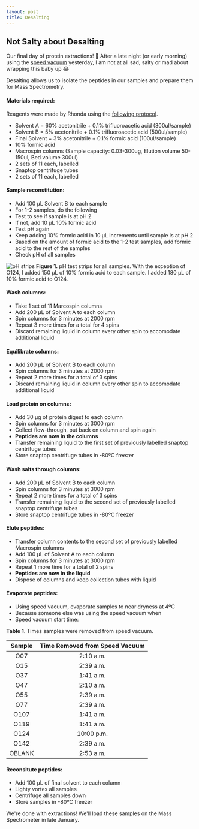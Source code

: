 ```yaml
---
layout: post
title: Desalting
---
```


## Not Salty about Desalting

Our final day of protein extractions! :tada: After a late night (or early morning) using the [speed vacuum](https://yaaminiv.github.io/Speed-Vacuum/) yesterday, I am not at all sad, salty or mad about wrapping this baby up :joy:

Desalting allows us to isolate the peptides in our samples and prepare them for Mass Spectrometry. 

#### **Materials required**:
Reagents were made by Rhonda using the [following protocol](https://github.com/sr320/LabDocs/blob/master/protocols/ProteinprepforMSMS.md).

- Solvent A = 60% acetonitrile + 0.1% trifluoroacetic acid (300ul/sample)
- Solvent B = 5% acetonitrile + 0.1% trifluoroacetic acid (500ul/sample)
- Final Solvent = 3% acetonitrile + 0.1% formic acid (100ul/sample)
- 10% formic acid
- Macrospin columns (Sample capacity: 0.03-300ug, Elution volume 50-150ul, Bed volume 300ul)
 - 2 sets of 11 each, labelled
- Snaptop centrifuge tubes
 - 2 sets of 11 each, labelled
 
#### **Sample reconstitution**:
- Add 100 µL Solvent B to each sample
- For 1-2 samples, do the following
 - Test to see if sample is at pH 2
 - If not, add 10 µL 10% formic acid
 - Test pH again
 - Keep adding 10% formic acid in 10 µL increments until sample is at pH 2
- Based on the amount of formic acid to the 1-2 test samples, add formic acid to the rest of the samples
- Check pH of all samples

![pH strips](https://raw.githubusercontent.com/yaaminiv/yaaminiv.github.io/master/images/pHstripsformicacid.jpg)
**Figure 1.** pH test strips for all samples. With the exception of O124, I added 150 µL of 10% formic acid to each sample. I added 180 µL of 10% formic acid to O124.

#### **Wash columns**:
- Take 1 set of 11 Marcospin columns
- Add 200 µL of Solvent A to each column
- Spin columns for 3 minutes at 2000 rpm
 - Repeat 3 more times for a total for 4 spins
 - Discard remaining liquid in column every other spin to accomodate additional liquid

#### **Equilibrate columns**:
- Add 200 µL of Solvent B to each column
- Spin columns for 3 minutes at 2000 rpm
 - Repeat 2 more times for a total of 3 spins
 - Discard remaining liquid in column every other spin to accomodate additional liquid

#### **Load protein on columns**:
- Add 30 µg of protein digest to each column
- Spin columns for 3 minutes at 3000 rpm
- Collect flow-through, put back on column and spin again
 - **Peptides are now in the columns**
- Transfer remaining liquid to the first set of previously labelled snaptop centrifuge tubes
- Store snaptop centrifuge tubes in -80ºC freezer

#### **Wash salts through columns**:
- Add 200 µL of Solvent B to each column
- Spin columns for 3 minutes at 3000 rpm
 - Repeat 2 more times for a total of 3 spins
- Transfer remaining liquid to the second set of previously labelled snaptop centrifuge tubes
- Store snaptop centrifuge tubes in -80ºC freezer

#### **Elute peptides**:
- Transfer column contents to the second set of previously labelled Macrospin columns
- Add 100 µL of Solvent A to each column
- Spin columns for 3 minutes at 3000 rpm
 - Repeat 1 more time for a total of 2 spins
 - **Peptides are now in the liquid**
- Dispose of columns and keep collection tubes with liquid

#### **Evaporate peptides**:
- Using speed vacuum, evaporate samples to near dryness at 4ºC
 - Because someone else was using the speed vacuum when 
- Speed vacuum start time:

**Table 1**. Times samples were removed from speed vacuum.

| **Sample** | **Time Removed from Speed Vacuum** |
|:----------:|:----------------------------------:|
|     O07    |              2:10 a.m.             |
|     O15    |              2:39 a.m.             |
|     O37    |              1:41 a.m.             |
|     O47    |              2:10 a.m.             |
|     O55    |              2:39 a.m.             |
|     O77    |              2:39 a.m.             |
|    O107    |              1:41 a.m.             |
|    O119    |              1:41 a.m.             |
|    O124    |             10:00 p.m.             |
|    O142    |              2:39 a.m.             |
|   OBLANK   |              2:53 a.m.             |

#### **Reconsitute peptides**:
- Add 100 µL of final solvent to each column
- Lighty vortex all samples
- Centrifuge all samples down
- Store samples in -80ºC freezer

We're done with extractions! We'll load these samples on the Mass Spectrometer in late January.


